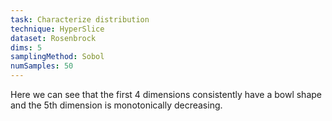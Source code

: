 ```yaml
---
task: Characterize distribution
technique: HyperSlice
dataset: Rosenbrock
dims: 5
samplingMethod: Sobol
numSamples: 50
---
```


Here we can see that the first 4 dimensions consistently have a bowl shape and
the 5th dimension is monotonically decreasing.

